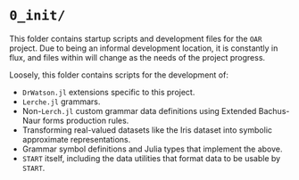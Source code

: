 # `0_init/`

This folder contains startup scripts and development files for the `OAR` project.
Due to being an informal development location, it is constantly in flux, and files within will change as the needs of the project progress.

Loosely, this folder contains scripts for the development of:

- `DrWatson.jl` extensions specific to this project.
- `Lerche.jl` grammars.
- Non-`Lerch.jl` custom grammar data definitions using Extended Bachus-Naur forms production rules.
- Transforming real-valued datasets like the Iris dataset into symbolic approximate representations.
- Grammar symbol definitions and Julia types that implement the above.
- `START` itself, including the data utilities that format data to be usable by `START`.
